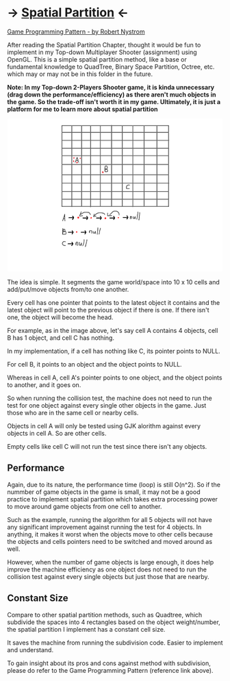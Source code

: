 # -> [Spatial Partition](/FunProjects/SpatialPartition.cpp) <-

[Game Programming Pattern - by Robert Nystrom](https://gameprogrammingpatterns.com/spatial-partition.html) 

After reading the Spatial Partition Chapter, thought it would be fun to implement in my Top-down Multiplayer Shooter (assignment) using OpenGL. This is a simple spatial partition method, like a base or fundamental knowledge to QuadTree, Binary Space Partition, Octree, etc. which may or may not be in this folder in the future.

**Note: In my Top-down 2-Players Shooter game, it is kinda unnecessary (drag down the performance/efficiency) as there aren't much objects in the game. So the trade-off isn't worth it in my game. Ultimately, it is just a platform for me to learn more about spatial partition**

<img src="https://raw.githubusercontent.com/FJinn/fjinn.github.io/master/FunProjects/Image/SpatialPartition.jpg?raw=true" />

The idea is simple. It segments the game world/space into 10 x 10 cells and add/put/move objects from/to one another. 

Every cell has one pointer that points to the latest object it contains and the latest object will point to the previous object if there is one. If there isn't one, the object will become the head.

For example, as in the image above, let's say cell A contains 4 objects, cell B has 1 object, and cell C has nothing. 

In my implementation, if a cell has nothing like C, its pointer points to NULL.

For cell B, it points to an object and the object points to NULL.

Whereas in cell A, cell A's pointer points to one object, and the object points to another, and it goes on.

So when running the collision test, the machine does not need to run the test for one object against every single other objects in the game. Just those who are in the same cell or nearby cells. 

Objects in cell A will only be tested using GJK alorithm against every objects in cell A. So are other cells.

Empty cells like cell C will not run the test since there isn't any objects.

## Performance

Again, due to its nature, the performance time (loop) is still O(n^2). So if the nummber of game objects in the game is small, it may not be a good practice to implement spatial partition which takes extra processing power to move around game objects from one cell to another. 

Such as the example, running the algorithm for all 5 objects will not have any significant improvement against running the test for 4 objects. In anything, it makes it worst when the objects move to other cells because the objects and cells pointers need to be switched and moved around as well.

However, when the number of game objects is large enough, it does help improve the machine efficiency as one object does not need to run the collision test against every single objects but just those that are nearby.

## Constant Size

Compare to other spatial partition methods, such as Quadtree, which subdivide the spaces into 4 rectangles based on the object weight/number, the spatial partition I implement has a constant cell size. 

It saves the machine from running the subdivision code. Easier to implement and understand. 

To gain insight about its pros and cons against method with subdivision, please do refer to the Game Programming Pattern (reference link above).
